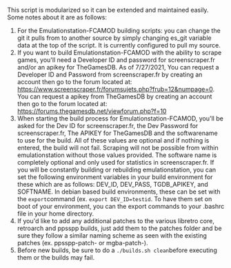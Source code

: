 This script is modularized so it can be extended and maintained easily.
Some notes about it are as follows:

1. For the Emulationstation-FCAMOD building scripts: you can change the git it pulls from to another source by simply changing es_git variable data at the top of the script. It is currently configured to pull my source.
2. If you want to build Emulationstation-FCAMOD with the ability to scrape games, you'll need a Developer ID and password for screenscraper.fr and/or an apikey for TheGamesDB.  As of 7/27/2021, You can request a Developer ID and Password from screenscraper.fr by creating an account then go to the forum located at: https://www.screenscraper.fr/forumsujets.php?frub=12&numpage=0.  You can request a apikey from TheGamesDB by creating an account then go to the forum located at: https://forums.thegamesdb.net/viewforum.php?f=10
3. When starting the build process for Emulationstation-FCAMOD, you'll be asked for the Dev ID for screenscraper.fr, the Dev Password for screenscraper.fr, The APIKEY for TheGamesDB and the softwarename to use for the build.  All of these values are optional and if nothing is entered, the build will not fail.  Scraping will not be possible from within emulationstation without those values provided.  The software name is completely optional and only used for statistics in screenscraper.fr.  If you will be constantly building or rebuilding emulationstation, you can set the following environment variables in your build environment for these which are as follows: DEV_ID, DEV_PASS, TGDB_APIKEY, and SOFTNAME.  In debian based build environments, these can be set with the `export`command (ex. `export DEV_ID=testid`.  To have them set on boot of your environment, you can the export commands to your .bashrc file in your home directory.
4. If you'd like to add any additional patches to the various libretro core, retroarch and ppsspp builds, just add them to the patches folder and be sure they follow a similar naming scheme as seen with the existing patches (ex. ppsspp-patch- or mgba-patch-).
5. Before new builds, be sure to do a `./builds.sh clean`before executing them or the builds may fail.
